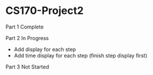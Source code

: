 # CS170-Project2

Part 1 Complete

Part 2 In Progress
- Add display for each step
- Add time display for each step (finish step display first)

Part 3 Not Started
